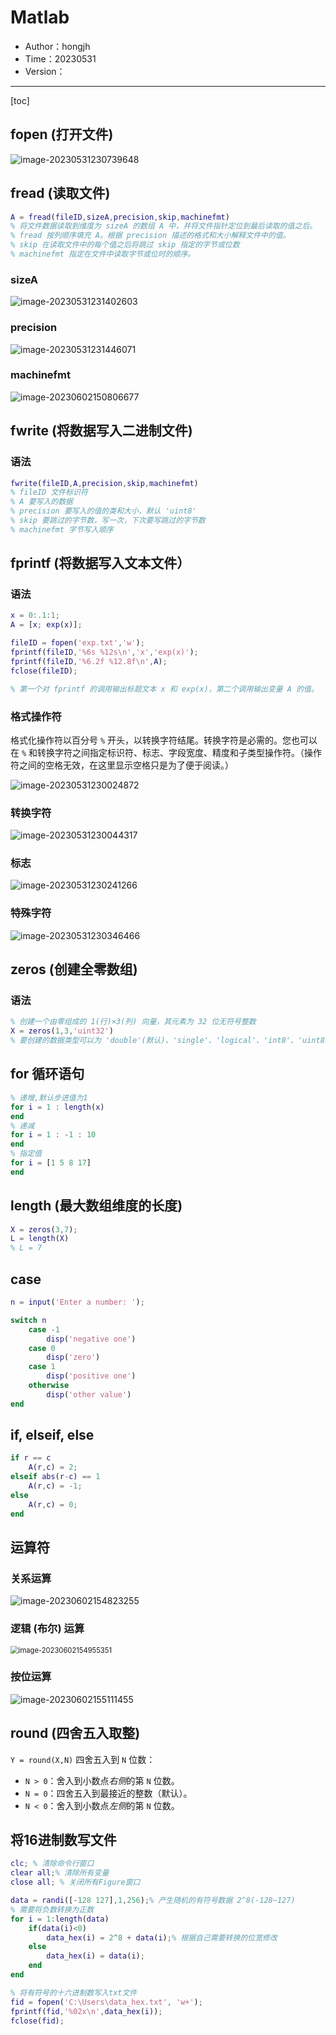 # Matlab

- Author：hongjh
- Time：20230531
- Version：

---------

[toc]

## fopen (打开文件)

![image-20230531230739648](MD_IMG/Matlab.assets/image-20230531230739648.png)

## fread (读取文件)

```matlab
A = fread(fileID,sizeA,precision,skip,machinefmt) 
% 将文件数据读取到维度为 sizeA 的数组 A 中，并将文件指针定位到最后读取的值之后。
% fread 按列顺序填充 A。根据 precision 描述的格式和大小解释文件中的值。
% skip 在读取文件中的每个值之后将跳过 skip 指定的字节或位数
% machinefmt 指定在文件中读取字节或位时的顺序。
```

### sizeA

![image-20230531231402603](MD_IMG/Matlab.assets/image-20230531231402603.png)

### precision

![image-20230531231446071](MD_IMG/Matlab.assets/image-20230531231446071.png)

### machinefmt

![image-20230602150806677](MD_IMG/Matlab.assets/image-20230602150806677.png)

## fwrite (将数据写入二进制文件)

### 语法

```matlab
fwrite(fileID,A,precision,skip,machinefmt)
% fileID 文件标识符
% A 要写入的数据
% precision 要写入的值的类和大小，默认 'uint8'
% skip 要跳过的字节数，写一次，下次要写跳过的字节数
% machinefmt 字节写入顺序
```



## fprintf (将数据写入文本文件）

### 语法

```matlab
x = 0:.1:1;
A = [x; exp(x)];

fileID = fopen('exp.txt','w');
fprintf(fileID,'%6s %12s\n','x','exp(x)');
fprintf(fileID,'%6.2f %12.8f\n',A);
fclose(fileID);

% 第一个对 fprintf 的调用输出标题文本 x 和 exp(x)，第二个调用输出变量 A 的值。
```

### 格式操作符

格式化操作符以百分号 `%` 开头，以转换字符结尾。转换字符是必需的。您也可以在 `%` 和转换字符之间指定标识符、标志、字段宽度、精度和子类型操作符。（操作符之间的空格无效，在这里显示空格只是为了便于阅读。）

![image-20230531230024872](MD_IMG/Matlab.assets/image-20230531230024872.png)

### 转换字符

![image-20230531230044317](MD_IMG/Matlab.assets/image-20230531230044317.png)

### 标志

![image-20230531230241266](MD_IMG/Matlab.assets/image-20230531230241266.png)

### 特殊字符

![image-20230531230346466](MD_IMG/Matlab.assets/image-20230531230346466.png)

## zeros (创建全零数组)

### 语法

```MATLAB
% 创建一个由零组成的 1(行)×3(列) 向量，其元素为 32 位无符号整数
X = zeros(1,3,'uint32')
% 要创建的数据类型可以为 'double'(默认)、'single'、'logical'、'int8'、'uint8'、'int16'、'uint16'、'int32'、'uint32'、'int64'
```

## for 循环语句

```matlab
% 递增,默认步进值为1
for i = 1 : length(x)
end
% 递减
for i = 1 : -1 : 10
end
% 指定值
for i = [1 5 8 17]
end
```

## length (最大数组维度的长度)

```matlab
X = zeros(3,7);
L = length(X)
% L = 7
```

## case

```MATLAB
n = input('Enter a number: ');

switch n
    case -1
        disp('negative one')
    case 0
        disp('zero')
    case 1
        disp('positive one')
    otherwise
        disp('other value')
end
```

## if, elseif, else

```matlab
if r == c
    A(r,c) = 2;
elseif abs(r-c) == 1
    A(r,c) = -1;
else
    A(r,c) = 0;
end
```

## 运算符

### 关系运算

![image-20230602154823255](MD_IMG/Matlab.assets/image-20230602154823255.png)

### 逻辑 (布尔) 运算

<img src="MD_IMG/Matlab.assets/image-20230602154955351.png" alt="image-20230602154955351" style="zoom:80%;" />

### 按位运算

![image-20230602155111455](MD_IMG/Matlab.assets/image-20230602155111455.png)

## round (四舍五入取整)

`Y = round(X,N)` 四舍五入到 `N` 位数：

- `N > 0`：舍入到小数点*右侧*的第 `N` 位数。
- `N = 0`：四舍五入到最接近的整数（默认）。
- `N < 0`：舍入到小数点*左侧*的第 `N` 位数。

## 将16进制数写文件

```matlab
clc; % 清除命令行窗口
clear all;% 清除所有变量
close all; % 关闭所有Figure窗口

data = randi([-128 127],1,256);% 产生随机的有符号数据 2^8(-128~127)
% 需要将负数转换为正数
for i = 1:length(data)
    if(data(i)<0)
        data_hex(i) = 2^8 + data(i);% 根据自己需要转换的位宽修改
    else
        data_hex(i) = data(i);
    end
end

% 将有符号的十六进制数写入txt文件
fid = fopen('C:\Users\data_hex.txt', 'w+');
fprintf(fid,'%02x\n',data_hex(i));
fclose(fid);
```





